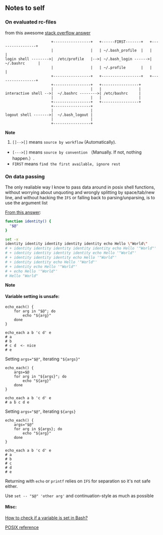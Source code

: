 ## Notes to self


### On evaluated rc-files

from this awesome [stack overflow answer](https://stackoverflow.com/questions/9953005/should-the-bashrc-in-the-home-directory-load-automatically/9954208#9954208)

```
                     +-----------------+   +------FIRST-------+   +-----------------+
                     |                 |   | ~/.bash_profile  |   |                 |
login shell -------->|  /etc/profile   |-->| ~/.bash_login ------>|  ~/.bashrc      |
                     |                 |   | ~/.profile       |   |                 |
                     +-----------------+   +------------------+   +-----------------+
                     +-----------------+   +-----------------+
                     |                 |   |                 |
interactive shell -->|  ~/.bashrc -------->| /etc/bashrc     |
                     |                 |   |                 |
                     +-----------------+   +-----------------+
                     +-----------------+
                     |                 |
logout shell ------->|  ~/.bash_logout |
                     |                 |
                     +-----------------+
```

**Note**

1. `[]-->[]` means `source by workflow` (Automatically).
- `[--->[]` means `source by convention` （Manually. If not, nothing happen.）.
- `FIRST` means `find the first available, ignore rest`

### On data passing

The only realiable way I know to pass data around in posix shell functions, without worrying about unquoting and wrongly splitting by space/tab/new line, and without hacking the `IFS` or falling back to parsing/unparsing, is to use the argument list

[From this answer](https://stackoverflow.com/a/3990540):

```sh
function identity() {
  "$@"
}

set -x
identity identity identity identity identity echo Hello \"World\"
# + identity identity identity identity identity echo Hello '"World"'
# + identity identity identity identity echo Hello '"World"'
# + identity identity identity echo Hello '"World"'
# + identity identity echo Hello '"World"'
# + identity echo Hello '"World"'
# + echo Hello '"World"'
# Hello "World"
```

**Note**

#### Variable setting is unsafe:


```
echo_each() {
    for arg in "$@"; do
        echo "${arg}"
    done
}

echo_each a b 'c d' e
# a
# b
# c d  <- nice
# e
```

Setting `args="$@"`, iterating `"${args}"`
```
echo_each() {
    args=$@
    for arg in "${args}"; do
        echo "${arg}"
    done
}

echo_each a b 'c d' e
# a b c d e
```

Setting `args="$@"`, iterating `${args}`
```
echo_each() {
    args="$@"
    for arg in ${args}; do
        echo "${arg}"
    done
}

echo_each a b 'c d' e
# a
# b
# c
# d
# e
```

Returning with `echo` or `printf` relies on `IFS` for separation so it's not safe either.

Use `set -- "$@" 'other arg'` and continuation-style as much as possible

#### Misc:

[How to check if a variable is set in Bash?](https://stackoverflow.com/a/13864829)

[POSIX reference](http://pubs.opengroup.org/onlinepubs/9699919799/utilities/contents.html)
